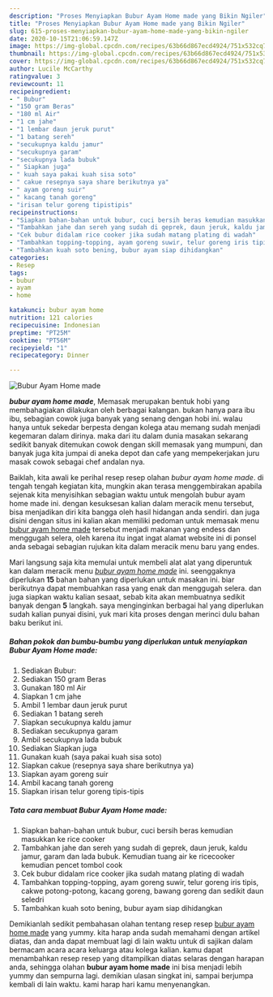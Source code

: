 ```yaml
---
description: "Proses Menyiapkan Bubur Ayam Home made yang Bikin Ngiler"
title: "Proses Menyiapkan Bubur Ayam Home made yang Bikin Ngiler"
slug: 615-proses-menyiapkan-bubur-ayam-home-made-yang-bikin-ngiler
date: 2020-10-15T21:06:59.147Z
image: https://img-global.cpcdn.com/recipes/63b66d867ecd4924/751x532cq70/bubur-ayam-home-made-foto-resep-utama.jpg
thumbnail: https://img-global.cpcdn.com/recipes/63b66d867ecd4924/751x532cq70/bubur-ayam-home-made-foto-resep-utama.jpg
cover: https://img-global.cpcdn.com/recipes/63b66d867ecd4924/751x532cq70/bubur-ayam-home-made-foto-resep-utama.jpg
author: Lucile McCarthy
ratingvalue: 3
reviewcount: 11
recipeingredient:
- " Bubur"
- "150 gram Beras"
- "180 ml Air"
- "1 cm jahe"
- "1 lembar daun jeruk purut"
- "1 batang sereh"
- "secukupnya kaldu jamur"
- "secukupnya garam"
- "secukupnya lada bubuk"
- " Siapkan juga"
- " kuah saya pakai kuah sisa soto"
- " cakue resepnya saya share berikutnya ya"
- " ayam goreng suir"
- " kacang tanah goreng"
- "irisan telur goreng tipistipis"
recipeinstructions:
- "Siapkan bahan-bahan untuk bubur, cuci bersih beras kemudian masukkan ke rice cooker"
- "Tambahkan jahe dan sereh yang sudah di geprek, daun jeruk, kaldu jamur, garam dan lada bubuk. Kemudian tuang air ke ricecooker kemudian pencet tombol cook"
- "Cek bubur didalam rice cooker jika sudah matang plating di wadah"
- "Tambahkan topping-topping, ayam goreng suwir, telur goreng iris tipis, cakwe potong-potong, kacang goreng, bawang goreng dan sedikit daun seledri"
- "Tambahkan kuah soto bening, bubur ayam siap dihidangkan"
categories:
- Resep
tags:
- bubur
- ayam
- home

katakunci: bubur ayam home 
nutrition: 121 calories
recipecuisine: Indonesian
preptime: "PT25M"
cooktime: "PT56M"
recipeyield: "1"
recipecategory: Dinner

---
```



![Bubur Ayam Home made](https://img-global.cpcdn.com/recipes/63b66d867ecd4924/751x532cq70/bubur-ayam-home-made-foto-resep-utama.jpg)

<b><i>bubur ayam home made</i></b>, Memasak merupakan bentuk hobi yang membahagiakan dilakukan oleh berbagai kalangan. bukan hanya para ibu ibu, sebagian cowok juga banyak yang senang dengan hobi ini. walau hanya untuk sekedar berpesta dengan kolega atau memang sudah menjadi kegemaran dalam dirinya. maka dari itu dalam dunia masakan sekarang sedikit banyak ditemukan cowok dengan skill memasak yang mumpuni, dan banyak juga kita jumpai di aneka depot dan cafe yang mempekerjakan juru masak cowok sebagai chef andalan nya.



Baiklah, kita awali ke perihal resep resep olahan <i>bubur ayam home made</i>. di tengah tengah kegiatan kita, mungkin akan terasa menggembirakan apabila sejenak kita menyisihkan sebagian waktu untuk mengolah bubur ayam home made ini. dengan kesuksesan kalian dalam meracik menu tersebut, bisa menjadikan diri kita bangga oleh hasil hidangan anda sendiri. dan juga disini dengan situs ini kalian akan memiliki pedoman untuk memasak menu <u>bubur ayam home made</u> tersebut menjadi makanan yang endess dan menggugah selera, oleh karena itu ingat ingat alamat website ini di ponsel anda sebagai sebagian rujukan kita dalam meracik menu baru yang endes.


Mari langsung saja kita memulai untuk membeli alat alat yang diperuntuk kan dalam meracik menu <u><i>bubur ayam home made</i></u> ini. seenggaknya diperlukan <b>15</b> bahan bahan yang diperlukan untuk masakan ini. biar berikutnya dapat membuahkan rasa yang enak dan menggugah selera. dan juga siapkan waktu kalian sesaat, sebab kita akan membuatnya sedikit banyak dengan <b>5</b> langkah. saya menginginkan berbagai hal yang diperlukan sudah kalian punyai disini, yuk mari kita proses dengan merinci dulu bahan baku berikut ini.

<!--inarticleads1-->

##### Bahan pokok dan bumbu-bumbu yang diperlukan untuk menyiapkan Bubur Ayam Home made:

1. Sediakan  Bubur:
1. Sediakan 150 gram Beras
1. Gunakan 180 ml Air
1. Siapkan 1 cm jahe
1. Ambil 1 lembar daun jeruk purut
1. Sediakan 1 batang sereh
1. Siapkan secukupnya kaldu jamur
1. Sediakan secukupnya garam
1. Ambil secukupnya lada bubuk
1. Sediakan  Siapkan juga
1. Gunakan  kuah (saya pakai kuah sisa soto)
1. Siapkan  cakue (resepnya saya share berikutnya ya)
1. Siapkan  ayam goreng suir
1. Ambil  kacang tanah goreng
1. Siapkan irisan telur goreng tipis-tipis




<!--inarticleads2-->

##### Tata cara membuat Bubur Ayam Home made:

1. Siapkan bahan-bahan untuk bubur, cuci bersih beras kemudian masukkan ke rice cooker
1. Tambahkan jahe dan sereh yang sudah di geprek, daun jeruk, kaldu jamur, garam dan lada bubuk. Kemudian tuang air ke ricecooker kemudian pencet tombol cook
1. Cek bubur didalam rice cooker jika sudah matang plating di wadah
1. Tambahkan topping-topping, ayam goreng suwir, telur goreng iris tipis, cakwe potong-potong, kacang goreng, bawang goreng dan sedikit daun seledri
1. Tambahkan kuah soto bening, bubur ayam siap dihidangkan




Demikianlah sedikit pembahasan olahan tentang resep resep <u>bubur ayam home made</u> yang yummy. kita harap anda sudah memahami dengan artikel diatas, dan anda dapat membuat lagi di lain waktu untuk di sajikan dalam bermacam acara acara keluarga atau kolega kalian. kamu dapat menambahkan resep resep yang ditampilkan diatas selaras dengan harapan anda, sehingga olahan <b>bubur ayam home made</b> ini bisa menjadi lebih yummy dan sempurna lagi. demikian ulasan singkat ini, sampai berjumpa kembali di lain waktu. kami harap hari kamu menyenangkan.
